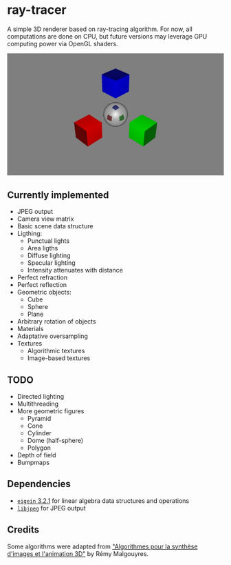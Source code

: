 ray-tracer
==========

A simple 3D renderer based on ray-tracing algorithm.
For now, all computations are done on CPU, but future versions may leverage GPU computing power via OpenGL shaders.

![Render example](renders/such-coordinates.jpg)

## Currently implemented

- JPEG output
- Camera view matrix
- Basic scene data structure
- Ligthing:
  - Punctual lights
  - Area ligths
  - Diffuse lighting
  - Specular lighting
  - Intensity attenuates with distance
- Perfect refraction
- Perfect reflection
- Geometric objects:
  - Cube
  - Sphere
  - Plane
- Arbitrary rotation of objects
- Materials
- Adaptative oversampling
- Textures
  - Algorithmic textures
  - Image-based textures

## TODO

- Directed lighting
- Multithreading
- More geometric figures
  - Pyramid
  - Cone
  - Cylinder
  - Dome (half-sphere)
  - Polygon
- Depth of field
- Bumpmaps

## Dependencies

- [`eigein` 3.2.1](http://eigen.tuxfamily.org/) for linear algebra data structures and operations
- [`libjpeg`](http://www.ijg.org/) for JPEG output

## Credits

Some algorithms were adapted from ["Algorithmes pour la synthèse d'images et l'animation 3D"](http://www.dunod.com/informatique-multimedia/graphisme-et-web-design/web-design-et-animation-web/algorithmes-pour-la-synthese-dimages-et-lani) by Rémy Malgouyres.
